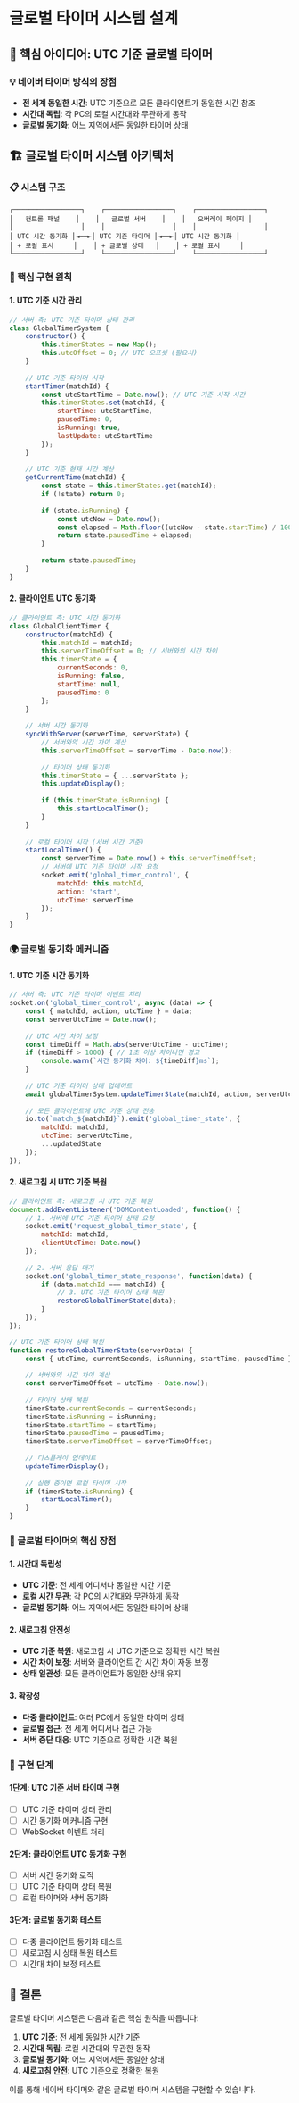 # 글로벌 타이머 시스템 설계

## 🎯 핵심 아이디어: UTC 기준 글로벌 타이머

### 💡 네이버 타이머 방식의 장점
- **전 세계 동일한 시간**: UTC 기준으로 모든 클라이언트가 동일한 시간 참조
- **시간대 독립**: 각 PC의 로컬 시간대와 무관하게 동작
- **글로벌 동기화**: 어느 지역에서든 동일한 타이머 상태

## 🏗️ 글로벌 타이머 시스템 아키텍처

### 📋 시스템 구조
```
┌─────────────────┐    ┌─────────────────┐    ┌─────────────────┐
│   컨트롤 패널    │    │   글로벌 서버    │    │   오버레이 페이지 │
│                 │    │                 │    │                 │
│ UTC 시간 동기화 │◄──►│ UTC 기준 타이머 │◄──►│ UTC 시간 동기화 │
│ + 로컬 표시     │    │ + 글로벌 상태   │    │ + 로컬 표시     │
└─────────────────┘    └─────────────────┘    └─────────────────┘
```

### 🔧 핵심 구현 원칙

#### **1. UTC 기준 시간 관리**
```javascript
// 서버 측: UTC 기준 타이머 상태 관리
class GlobalTimerSystem {
    constructor() {
        this.timerStates = new Map();
        this.utcOffset = 0; // UTC 오프셋 (필요시)
    }
    
    // UTC 기준 타이머 시작
    startTimer(matchId) {
        const utcStartTime = Date.now(); // UTC 기준 시작 시간
        this.timerStates.set(matchId, {
            startTime: utcStartTime,
            pausedTime: 0,
            isRunning: true,
            lastUpdate: utcStartTime
        });
    }
    
    // UTC 기준 현재 시간 계산
    getCurrentTime(matchId) {
        const state = this.timerStates.get(matchId);
        if (!state) return 0;
        
        if (state.isRunning) {
            const utcNow = Date.now();
            const elapsed = Math.floor((utcNow - state.startTime) / 1000);
            return state.pausedTime + elapsed;
        }
        
        return state.pausedTime;
    }
}
```

#### **2. 클라이언트 UTC 동기화**
```javascript
// 클라이언트 측: UTC 시간 동기화
class GlobalClientTimer {
    constructor(matchId) {
        this.matchId = matchId;
        this.serverTimeOffset = 0; // 서버와의 시간 차이
        this.timerState = {
            currentSeconds: 0,
            isRunning: false,
            startTime: null,
            pausedTime: 0
        };
    }
    
    // 서버 시간 동기화
    syncWithServer(serverTime, serverState) {
        // 서버와의 시간 차이 계산
        this.serverTimeOffset = serverTime - Date.now();
        
        // 타이머 상태 동기화
        this.timerState = { ...serverState };
        this.updateDisplay();
        
        if (this.timerState.isRunning) {
            this.startLocalTimer();
        }
    }
    
    // 로컬 타이머 시작 (서버 시간 기준)
    startLocalTimer() {
        const serverTime = Date.now() + this.serverTimeOffset;
        // 서버에 UTC 기준 타이머 시작 요청
        socket.emit('global_timer_control', {
            matchId: this.matchId,
            action: 'start',
            utcTime: serverTime
        });
    }
}
```

### 🌍 글로벌 동기화 메커니즘

#### **1. UTC 기준 시간 동기화**
```javascript
// 서버 측: UTC 기준 타이머 이벤트 처리
socket.on('global_timer_control', async (data) => {
    const { matchId, action, utcTime } = data;
    const serverUtcTime = Date.now();
    
    // UTC 시간 차이 보정
    const timeDiff = Math.abs(serverUtcTime - utcTime);
    if (timeDiff > 1000) { // 1초 이상 차이나면 경고
        console.warn(`시간 동기화 차이: ${timeDiff}ms`);
    }
    
    // UTC 기준 타이머 상태 업데이트
    await globalTimerSystem.updateTimerState(matchId, action, serverUtcTime);
    
    // 모든 클라이언트에 UTC 기준 상태 전송
    io.to(`match_${matchId}`).emit('global_timer_state', {
        matchId: matchId,
        utcTime: serverUtcTime,
        ...updatedState
    });
});
```

#### **2. 새로고침 시 UTC 기준 복원**
```javascript
// 클라이언트 측: 새로고침 시 UTC 기준 복원
document.addEventListener('DOMContentLoaded', function() {
    // 1. 서버에 UTC 기준 타이머 상태 요청
    socket.emit('request_global_timer_state', { 
        matchId: matchId,
        clientUtcTime: Date.now()
    });
    
    // 2. 서버 응답 대기
    socket.on('global_timer_state_response', function(data) {
        if (data.matchId === matchId) {
            // 3. UTC 기준 타이머 상태 복원
            restoreGlobalTimerState(data);
        }
    });
});

// UTC 기준 타이머 상태 복원
function restoreGlobalTimerState(serverData) {
    const { utcTime, currentSeconds, isRunning, startTime, pausedTime } = serverData;
    
    // 서버와의 시간 차이 계산
    const serverTimeOffset = utcTime - Date.now();
    
    // 타이머 상태 복원
    timerState.currentSeconds = currentSeconds;
    timerState.isRunning = isRunning;
    timerState.startTime = startTime;
    timerState.pausedTime = pausedTime;
    timerState.serverTimeOffset = serverTimeOffset;
    
    // 디스플레이 업데이트
    updateTimerDisplay();
    
    // 실행 중이면 로컬 타이머 시작
    if (timerState.isRunning) {
        startLocalTimer();
    }
}
```

### 🎯 글로벌 타이머의 핵심 장점

#### **1. 시간대 독립성**
- **UTC 기준**: 전 세계 어디서나 동일한 시간 기준
- **로컬 시간 무관**: 각 PC의 시간대와 무관하게 동작
- **글로벌 동기화**: 어느 지역에서든 동일한 타이머 상태

#### **2. 새로고침 안전성**
- **UTC 기준 복원**: 새로고침 시 UTC 기준으로 정확한 시간 복원
- **시간 차이 보정**: 서버와 클라이언트 간 시간 차이 자동 보정
- **상태 일관성**: 모든 클라이언트가 동일한 상태 유지

#### **3. 확장성**
- **다중 클라이언트**: 여러 PC에서 동일한 타이머 상태
- **글로벌 접근**: 전 세계 어디서나 접근 가능
- **서버 중단 대응**: UTC 기준으로 정확한 시간 복원

### 🔧 구현 단계

#### **1단계: UTC 기준 서버 타이머 구현**
- [ ] UTC 기준 타이머 상태 관리
- [ ] 시간 동기화 메커니즘 구현
- [ ] WebSocket 이벤트 처리

#### **2단계: 클라이언트 UTC 동기화 구현**
- [ ] 서버 시간 동기화 로직
- [ ] UTC 기준 타이머 상태 복원
- [ ] 로컬 타이머와 서버 동기화

#### **3단계: 글로벌 동기화 테스트**
- [ ] 다중 클라이언트 동기화 테스트
- [ ] 새로고침 시 상태 복원 테스트
- [ ] 시간대 차이 보정 테스트

## 📝 결론

글로벌 타이머 시스템은 다음과 같은 핵심 원칙을 따릅니다:

1. **UTC 기준**: 전 세계 동일한 시간 기준
2. **시간대 독립**: 로컬 시간대와 무관한 동작
3. **글로벌 동기화**: 어느 지역에서든 동일한 상태
4. **새로고침 안전**: UTC 기준으로 정확한 복원

이를 통해 네이버 타이머와 같은 글로벌 타이머 시스템을 구현할 수 있습니다.
